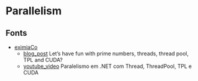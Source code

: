 # Parallelism

## Fonts
* [eximiaCo](https://eximia.co/)
  * [blog_post](https://eximia.co/lets-have-fun-with-prime-numbers-threads-thread-pool-tpl-and-cuda/#The_starting_point) Let’s have fun with prime numbers, threads, thread pool, TPL and CUDA?
  * [youtube_video](https://www.youtube.com/watch?v=6qQ7dBv63M8) Paralelismo em .NET com Thread, ThreadPool, TPL e CUDA
